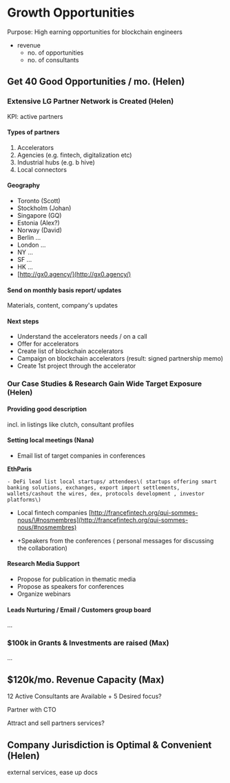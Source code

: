 # Growth Opportunities

Purpose: High earning opportunities for blockchain engineers

* revenue
  * no. of opportunities
  * no. of consultants

## Get 40 Good Opportunities / mo. \(Helen\)

### Extensive LG Partner Network is Created \(Helen\)

KPI: active partners

#### Types of partners

1. Accelerators
2. Agencies \(e.g. fintech, digitalization etc\)
3. Industrial hubs \(e.g. b hive\)
4. Local connectors

#### Geography

* Toronto \(Scott\)
* Stockholm \(Johan\)
* Singapore \(GQ\)
* Estonia \(Alex?\)
* Norway \(David\)
* Berlin ...
* London ...
* NY ...
* SF ...
* HK ...
* [http://gx0.agency/](http://gx0.agency/)

#### Send on monthly basis report/ updates

Materials, content, company's updates

#### Next steps

* Understand the accelerators needs / on a call
* Offer for accelerators
* Create list of blockchain accelerators
* Campaign on blockchain accelerators \(result: signed partnership memo\)
* Create 1st project through the accelerator

### Our Case Studies & Research Gain Wide Target Exposure \(Helen\)

#### Providing good description

incl. in listings like clutch, consultant profiles

#### Setting local meetings \(Nana\)

* Email list of target companies in conferences 

**EthParis** 

    - DeFi lead list local startups/ attendees\( startups offering smart banking solutions, exchanges, export import settlements, wallets/cashout the wires, dex, protocols development , investor platforms\) 

  - Local fintech companies [http://francefintech.org/qui-sommes-nous/\#nosmembres](http://francefintech.org/qui-sommes-nous/#nosmembres) 

* +Speakers from the conferences \( personal messages for discussing the collaboration\) 

#### Research Media Support

* Propose for publication in thematic media
* Propose as speakers for conferences
* Organize webinars

#### Leads Nurturing / Email / Customers group board

...



### $100k in Grants & Investments are raised \(Max\)

...

## $120k/mo. Revenue Capacity \(Max\)

12 Active Consultants are Available + 5 Desired focus?

Partner with CTO

Attract and sell partners services?

## Company Jurisdiction is Optimal & Convenient \(Helen\)

external services, ease up docs

